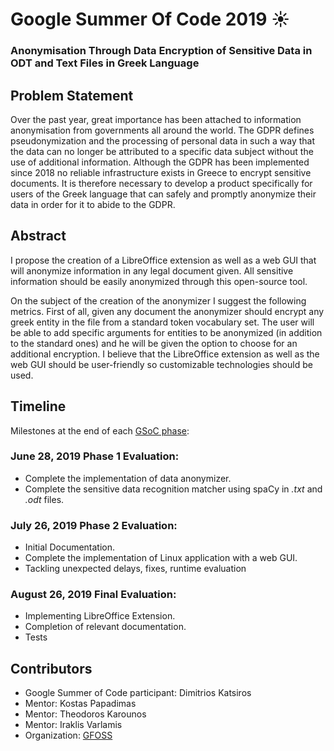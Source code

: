 # Google Summer Of Code 2019 :sunny:

### Anonymisation Through Data Encryption of Sensitive Data in ODT and Text Files in Greek Language

## Problem Statement
Over the past year, great importance has been attached to information anonymisation from governments all around the world. The GDPR defines pseudonymization and the processing of personal data in such a way that the data can no longer be attributed to a specific data subject without the use of additional information. Although the GDPR has been implemented since 2018 no reliable infrastructure exists in Greece to encrypt sensitive documents. It is therefore necessary to develop a product specifically for users of the Greek language that can safely and promptly anonymize their data in order for it to abide to the GDPR.

## Abstract
I propose the creation of a LibreOffice extension as well as a web GUI that will anonymize information in any legal document given. All sensitive information should be easily anonymized through this open-source tool. 

On the subject of the creation of the anonymizer I suggest the following metrics. First of all, given any document the anonymizer should encrypt any greek entity in the file from a standard token vocabulary set. The user will be able to add specific arguments for entities to be anonymized (in addition to the standard ones) and he will be given the option to choose for an additional encryption. I believe that the LibreOffice extension as well as the web GUI should be user-friendly so customizable technologies should be used.

## Timeline
Milestones at the end of each [GSoC phase](https://developers.google.com/open-source/gsoc/timeline):

### June 28, 2019 Phase 1 Evaluation:
- Complete the implementation of data anonymizer.
- Complete the sensitive data recognition matcher using spaCy in _.txt_ and _.odt_ files.
### July 26, 2019 Phase 2 Evaluation:
- Initial Documentation.
- Complete the implementation of Linux application with a web GUI.
- Tackling unexpected delays, fixes, runtime evaluation
### August 26, 2019 Final Evaluation:
- Implementing LibreOffice Extension.
- Completion of relevant documentation.
- Tests

## Contributors
- Google Summer of Code participant: Dimitrios Katsiros
- Mentor: Kostas Papadimas
- Mentor: Theodoros Karounos
- Mentor: Iraklis Varlamis
- Organization: [GFOSS](https://gfoss.eu/)
